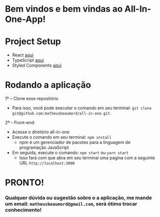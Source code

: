 # Bem vindos e bem vindas ao All-In-One-App!

# Project Setup

- React [aqui](https://docs.mongodb.com/manual/installation/)
- TypeScript [aqui](https://www.typescriptlang.org/docs/)
- Styled Components [aqui](https://styled-components.com/docs)

# Rodando a aplicação

1º – Clone esse repositório
- Para isso, você pode executar o comando em seu terminal: `git clone git@github.com:matheusbeaumord/all-in-one.git`.

2ª – Front-end:
- Acesse o diretório all-in-one
- Execute o comando em seu terminal: `npm install`
	- npm é um gerenciador de pacotes para a linguagem de programação JavaScript
- Em seguida, execute o comando: `npm start` ou `yarn start`
	- Isso fará com que abra em seu terminal uma pagina com a seguinte URL `http://localhost:3000`

# PRONTO! 

### Qualquer dúvida ou sugestão sobre o a aplicação, me mande um email: `matheusbeaumord@gmail.com`, será ótimo trocar conhecimento!